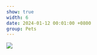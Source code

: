 ```yaml
---
show: true
width: 6
date: 2024-01-12 00:01:00 +0800
group: Pets
---
```

<div>
    <img data-src="{{ 'assets/img/photos/pets/pet3.jpg' | relative_url }}" class="lazy w-100 rounded" src="{{ '/assets/img/empty_300x200.png' | relative_url }}">
</div>
